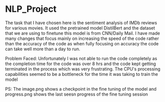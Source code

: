 # NLP_Project
The task that I have chosen here is the sentiment analysis of IMDb reviews for various movies. It used the pretrained model DistilBert and the dataset that we are using to finetune this model is from CNN/Daily Mail. I have made many changes that focus mainly on increasing the speed of the code rather than the accuracy of the code as when fully focusing on accuracy the code can take well more than a day to run.

Problem Faced:
Unfortunately I was not able to run the code completely as the completion time for the code was over 8 hrs and the code kept getting terminated in the process which was very frustrating. The CPU's processing capabilities seemed to be a bottleneck for the time it was taking to train the model

PS: The image.png shows a checkpoint in the fine tuning of the model and progress.png shows the last seesn progress of the fine tuning session
